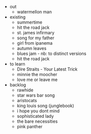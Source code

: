 - out
  - watermellon man
- existing
  - summertime
  - hit the road jack
  - st. james infirmary
  - song for my father
  - girl from ipanema
  - autumn leaves
  - blues jam - nb: to distinct versions
  - hit the road jack
- to learn  
  - Dire Straits - Your Latest Trick 
  - minnie the moocher
  - love me or leave me
- backlog
  - rawhide
  - star wars bar song
  - aristocats
  - king louis song (junglebook)
  - i hope you dont mind
  - sophisticated lady
  - the bare necessities
  - pink panther

